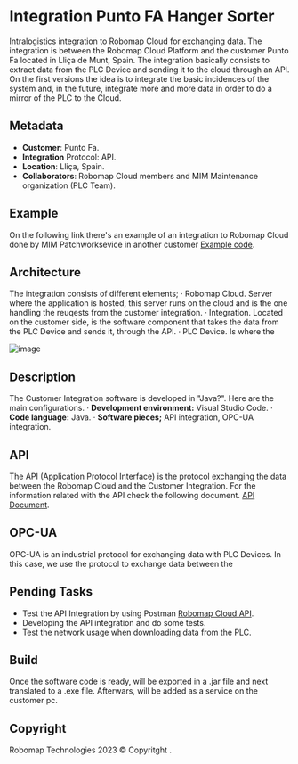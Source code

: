 # Integration Punto FA Hanger Sorter
Intralogistics integration to Robomap Cloud for exchanging data. The integration is between the Robomap Cloud Platform and the customer Punto Fa located in Lliça de Munt, Spain. The integration basically consists to extract data from the PLC Device and sending it to the cloud through an API. On the first versions the idea is to integrate the basic incidences of the system and, in the future, integrate more and more data in order to do a mirror of the PLC to the Cloud.

## Metadata
- **Customer**: Punto Fa.
- **Integration** Protocol: API.
- **Location**: Lliça, Spain.
- **Collaborators**: Robomap Cloud members and MIM Maintenance organization (PLC Team).

## Example
On the following link there's an example of an integration to Robomap Cloud done by MIM Patchworksevice in another customer [Example code](https://github.com/Group-MIM/2023MP030-Decantalo).

## Architecture
The integration consists of different elements; 
  · Robomap Cloud. Server where the application is hosted, this server runs on the cloud and is the one handling the reuqests from the customer integration.
  · Integration. Located on the customer side, is the software component that takes the data from the PLC Device and sends it, through the API.
  · PLC Device. Is where the

![image](https://github.com/robomap/Integration-PuntoFA-Hanger-Sorter/assets/35137073/4130ec92-5f8a-4629-90a8-a819157c34b5)

## Description
The Customer Integration software is developed in "Java?". Here are the main configurations.
  · **Development environment:** Visual Studio Code.
  · **Code language:** Java.
  · **Software pieces;** API integration, OPC-UA integration. 

## API
The API (Application Protocol Interface) is the protocol exchanging the data between the Robomap Cloud and the Customer Integration. For the information related with the API check the following document. [API Document](https://github.com/robomap/Robomap-Cloud/blob/main/documentation/API.md).

## OPC-UA
OPC-UA is an industrial protocol for exchanging data with PLC Devices. In this case, we use the protocol to exchange data between the 

## Pending Tasks
- Test the API Integration by using Postman [Robomap Cloud API](https://robomap-cloud-team.postman.co/workspace/Robomap-Cloud~471d841d-3ff0-439c-8343-dc1e5f64d127/collection/29252524-2efb6b26-a71f-47a9-85a4-bcf3a3eb811c?action=share&creator=29252524).
- Developing the API integration and do some tests.
- Test the network usage when downloading data from the PLC.

## Build
Once the software code is ready, will be exported in a .jar file and next translated to a .exe file. Afterwars, will be added as a service on the customer pc.

## Copyright
Robomap Technologies 2023 © Copyritght .
